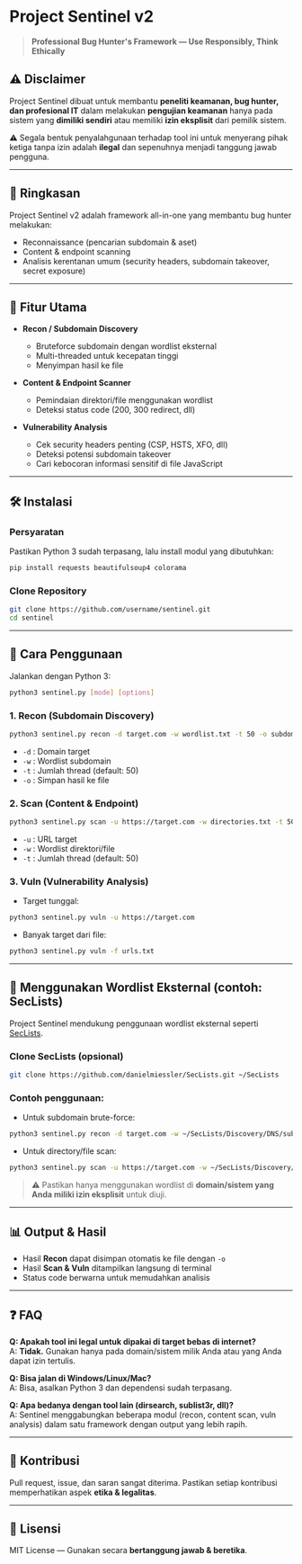 # Project Sentinel v2

> **Professional Bug Hunter's Framework — Use Responsibly, Think Ethically**

## ⚠️ Disclaimer
Project Sentinel dibuat untuk membantu **peneliti keamanan, bug hunter, dan profesional IT** dalam melakukan **pengujian keamanan** hanya pada sistem yang **dimiliki sendiri** atau memiliki **izin eksplisit** dari pemilik sistem. 

⚠️ Segala bentuk penyalahgunaan terhadap tool ini untuk menyerang pihak ketiga tanpa izin adalah **ilegal** dan sepenuhnya menjadi tanggung jawab pengguna.

---

## 📌 Ringkasan
Project Sentinel v2 adalah framework all-in-one yang membantu bug hunter melakukan:
- Reconnaissance (pencarian subdomain & aset)
- Content & endpoint scanning
- Analisis kerentanan umum (security headers, subdomain takeover, secret exposure)

---

## 🚀 Fitur Utama
- **Recon / Subdomain Discovery**  
  - Bruteforce subdomain dengan wordlist eksternal
  - Multi-threaded untuk kecepatan tinggi
  - Menyimpan hasil ke file

- **Content & Endpoint Scanner**  
  - Pemindaian direktori/file menggunakan wordlist
  - Deteksi status code (200, 300 redirect, dll)

- **Vulnerability Analysis**  
  - Cek security headers penting (CSP, HSTS, XFO, dll)
  - Deteksi potensi subdomain takeover
  - Cari kebocoran informasi sensitif di file JavaScript

---

## 🛠️ Instalasi
### Persyaratan
Pastikan Python 3 sudah terpasang, lalu install modul yang dibutuhkan:
```bash
pip install requests beautifulsoup4 colorama
```

### Clone Repository
```bash
git clone https://github.com/username/sentinel.git
cd sentinel
```

---

## 📖 Cara Penggunaan
Jalankan dengan Python 3:
```bash
python3 sentinel.py [mode] [options]
```

### 1. Recon (Subdomain Discovery)
```bash
python3 sentinel.py recon -d target.com -w wordlist.txt -t 50 -o subdomains.txt
```
- `-d` : Domain target
- `-w` : Wordlist subdomain
- `-t` : Jumlah thread (default: 50)
- `-o` : Simpan hasil ke file

### 2. Scan (Content & Endpoint)
```bash
python3 sentinel.py scan -u https://target.com -w directories.txt -t 50
```
- `-u` : URL target
- `-w` : Wordlist direktori/file
- `-t` : Jumlah thread (default: 50)

### 3. Vuln (Vulnerability Analysis)
- Target tunggal:
```bash
python3 sentinel.py vuln -u https://target.com
```
- Banyak target dari file:
```bash
python3 sentinel.py vuln -f urls.txt
```

---

## 📂 Menggunakan Wordlist Eksternal (contoh: SecLists)
Project Sentinel mendukung penggunaan wordlist eksternal seperti [SecLists](https://github.com/danielmiessler/SecLists).

### Clone SecLists (opsional)
```bash
git clone https://github.com/danielmiessler/SecLists.git ~/SecLists
```

### Contoh penggunaan:
- Untuk subdomain brute-force:
```bash
python3 sentinel.py recon -d target.com -w ~/SecLists/Discovery/DNS/subdomains-top1million-5000.txt
```

- Untuk directory/file scan:
```bash
python3 sentinel.py scan -u https://target.com -w ~/SecLists/Discovery/Web-Content/common.txt
```

> ⚠️ Pastikan hanya menggunakan wordlist di **domain/sistem yang Anda miliki izin eksplisit** untuk diuji.

---

## 📊 Output & Hasil
- Hasil **Recon** dapat disimpan otomatis ke file dengan `-o`
- Hasil **Scan & Vuln** ditampilkan langsung di terminal
- Status code berwarna untuk memudahkan analisis

---

## ❓ FAQ
**Q: Apakah tool ini legal untuk dipakai di target bebas di internet?**  
A: **Tidak.** Gunakan hanya pada domain/sistem milik Anda atau yang Anda dapat izin tertulis.

**Q: Bisa jalan di Windows/Linux/Mac?**  
A: Bisa, asalkan Python 3 dan dependensi sudah terpasang.

**Q: Apa bedanya dengan tool lain (dirsearch, sublist3r, dll)?**  
A: Sentinel menggabungkan beberapa modul (recon, content scan, vuln analysis) dalam satu framework dengan output yang lebih rapih.

---

## 🤝 Kontribusi
Pull request, issue, dan saran sangat diterima. Pastikan setiap kontribusi memperhatikan aspek **etika & legalitas**.

---

## 📜 Lisensi
MIT License — Gunakan secara **bertanggung jawab & beretika**.

